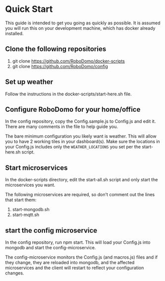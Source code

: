 # Quick Start

This guide is intended to get you going as quickly as possible.  It is assumed you will run this on your development
machine, which has docker already installed.

## Clone the following repositories 
1) git clone https://github.com/RoboDomo/docker-scripts
2) git clone https://github.com/RoboDomo/config

## Set up weather
Follow the instructions in the docker-scripts/start-here.sh file.

## Configure RoboDomo for your home/office
In the config repository, copy the Config.sample.js to Config.js and edit it.  There are many comments
in the file to help guide you.

The bare minimum configuration you likely want is weather.  This will allow you to have 2 working tiles in your 
dashboard(s).  Make sure the locations in your Config.js includes only the ```WEATHER_LOCATIONS``` you set per the
start-here.sh script.

## Start microservices
In the docker-scripts directory, edit the start-all.sh script and only start the microservices you want.

The following microservices are required, so don't comment out the lines that start them:
1) start-mongodb.sh
2) start-mqtt.sh

## start the config microservice
In the config repository, run npm start.  This will load your Config.js into mongodb and start the config-microservice.

The config-microservice monitors the Config.js (and macros.js) files and if they change, they are reloaded into mongodb,
and the affected microservices and the client will restart to reflect your configuration changes.

